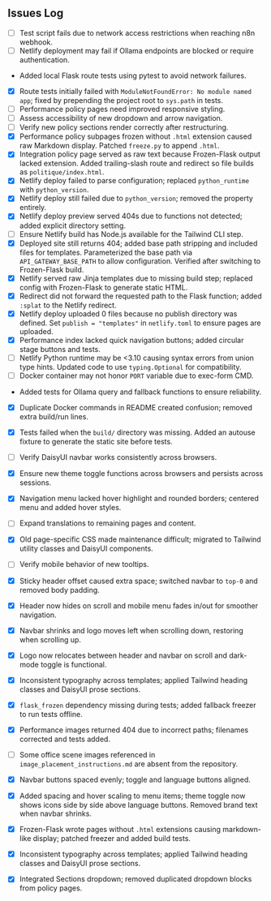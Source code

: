 ## Issues Log

- [ ] Test script fails due to network access restrictions when reaching n8n webhook.
- [ ] Netlify deployment may fail if Ollama endpoints are blocked or require authentication.
- Added local Flask route tests using pytest to avoid network failures.
- [x] Route tests initially failed with `ModuleNotFoundError: No module named`
  `app`; fixed by prepending the project root to `sys.path` in tests.
- [ ] Performance policy pages need improved responsive styling.
- [ ] Assess accessibility of new dropdown and arrow navigation.
- [ ] Verify new policy sections render correctly after restructuring.
- [x] Performance policy subpages frozen without `.html` extension caused raw Markdown display. Patched `freeze.py` to append `.html`.
- [x] Integration policy page served as raw text because Frozen-Flask output lacked extension. Added trailing-slash route and redirect so file builds as `politique/index.html`.
- [x] Netlify deploy failed to parse configuration; replaced `python_runtime` with `python_version`.
- [x] Netlify deploy still failed due to `python_version`; removed the property entirely.
- [x] Netlify deploy preview served 404s due to functions not detected; added explicit directory setting.
- [ ] Ensure Netlify build has Node.js available for the Tailwind CLI step.
- [x] Deployed site still returns 404; added base path stripping and included files for templates. Parameterized the base path via `API_GATEWAY_BASE_PATH` to allow configuration. Verified after switching to Frozen-Flask build.
- [x] Netlify served raw Jinja templates due to missing build step; replaced config with Frozen-Flask to generate static HTML.
- [x] Redirect did not forward the requested path to the Flask function; added `:splat` to the Netlify redirect.
- [x] Netlify deploy uploaded 0 files because no publish directory was defined. Set `publish = "templates"` in `netlify.toml` to ensure pages are uploaded.
- [x] Performance index lacked quick navigation buttons; added circular stage buttons and tests.
- [ ] Netlify Python runtime may be <3.10 causing syntax errors from union type
      hints. Updated code to use `typing.Optional` for compatibility.
- [ ] Docker container may not honor `PORT` variable due to exec-form CMD.
- Added tests for Ollama query and fallback functions to ensure reliability.
- [x] Duplicate Docker commands in README created confusion; removed extra build/run lines.
- [x] Tests failed when the `build/` directory was missing. Added an autouse fixture to generate the static site before tests.
- [ ] Verify DaisyUI navbar works consistently across browsers.
 - [x] Ensure new theme toggle functions across browsers and persists across sessions.
 - [x] Navigation menu lacked hover highlight and rounded borders; centered menu and added hover styles.
- [ ] Expand translations to remaining pages and content.
- [x] Old page-specific CSS made maintenance difficult; migrated to Tailwind utility classes and DaisyUI components.
- [ ] Verify mobile behavior of new tooltips.
- [x] Sticky header offset caused extra space; switched navbar to `top-0` and removed body padding.
- [x] Header now hides on scroll and mobile menu fades in/out for smoother navigation.
- [x] Navbar shrinks and logo moves left when scrolling down, restoring when scrolling up.
- [x] Logo now relocates between header and navbar on scroll and dark-mode toggle is functional.
- [x] Inconsistent typography across templates; applied Tailwind heading classes and DaisyUI prose sections.

- [x] `flask_frozen` dependency missing during tests; added fallback freezer to run tests offline.
- [x] Performance images returned 404 due to incorrect paths; filenames corrected and tests added.
- [ ] Some office scene images referenced in `image_placement_instructions.md` are absent from the repository.
- [x] Navbar buttons spaced evenly; toggle and language buttons aligned.
- [x] Added spacing and hover scaling to menu items; theme toggle now shows icons side by side above language buttons. Removed brand text when navbar shrinks.
- [x] Frozen-Flask wrote pages without `.html` extensions causing markdown-like display; patched freezer and added build tests.
- [x] Inconsistent typography across templates; applied Tailwind heading classes and DaisyUI prose sections.

- [x] Integrated Sections dropdown; removed duplicated dropdown blocks from policy pages.
